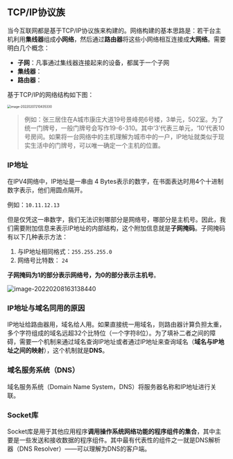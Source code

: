 ## TCP/IP协议族

当今互联网都是基于TCP/IP协议族来构建的。网络构建的基本思路是：若干台主机利用**集线器**组成**小网络**，然后通过**路由器**将这些小网络相互连接成**大网络**。需要明白几个概念：

* **子网**：凡事通过集线器连接起来的设备，都属于一个子网
* **集线器**：
* **路由器**：

基于TCP/IP的网络结构如下图：

<img src="https://gitee.com/huiba450zdy/typora-picture/raw/master/img/image-20220207210435330.png" alt="image-20220207210435330" style="zoom:50%;" />

> 例如：张三居住在A城市康庄大道19号景峰苑6号楼，3单元，502室。为了统一门牌号，一般门牌号会写作19-6-310。其中‘3’代表三单元，‘10’代表10号房间。如果将一台网络中的主机理解为城市中的一户，IP地址就类似于现实生活中的门牌号，可以唯一确定一个主机的位置。

### IP地址

在IPV4网络中，IP地址是一串由 4 Bytes表示的数字，在书面表达时用4个十进制数字表示，他们用圆点隔开。

例如：`10.11.12.13`

但是仅凭这一串数字，我们无法识别哪部分是网络号，哪部分是主机号。因此，我们需要附加信息来表示IP地址的内部结构，这个附加信息就是**子网掩码**。子网掩码有以下几种表示方法：

1. 与IP地址相同格式：`255.255.255.0`
2. 网络号比特数： `24`

**子网掩码为1的部分表示网络号，为0的部分表示主机号**。

![image-20220208163138440](https://gitee.com/huiba450zdy/typora-picture/raw/master/img/image-20220208163138440.png)



### IP地址与域名同用的原因

IP地址给路由器用，域名给人用。如果直接统一用域名，则路由器计算负担太重，多个字符组成的域名远超32个比特位（一个字符8位）。为了填补二者之间的障碍，需要一个机制来通过域名查询IP地址或者通过IP地址来查询域名（**域名与IP地址之间的映射**），这个机制就是**DNS**。



### 域名服务系统（DNS）

域名服务系统（Domain Name System，DNS）将服务器名称和IP地址进行关联。



### Socket库

Socket库是用于其他应用程序**调用操作系统网络功能的程序组件的集合**，其中主要是一些发送和接收数据的程序组件。其中最有代表性的组件之一就是DNS解析器（DNS Resolver）——可以理解为DNS的客户端。
